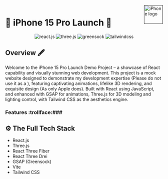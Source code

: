 <a href="">
    <img src="https://th.bing.com/th/id/OIP.SWrf9ShmAkXcqLOeF1dBNwHaE8?rs=1&pid=ImgDetMain" alt="iPhone logo" title="Apple iPhone 15 Pro" align="right" height="60" />
</a>

# :iphone: iPhone 15 Pro Launch :iphone: #

<div align="center">
    <img src="https://img.shields.io/badge/-React_JS-black?style=for-the-badge&logoColor=white&logo=react&color=61DAFB" alt="react.js" />
    <img src="https://img.shields.io/badge/-Three_JS-black?style=for-the-badge&logoColor=white&logo=threedotjs&color=000000" alt="three.js" />
    <img src="https://img.shields.io/badge/-GSAP-black?style=for-the-badge&logoColor=white&logo=greensock&color=88CE02" alt="greensock" />
    <img src="https://img.shields.io/badge/-Tailwind_CSS-black?style=for-the-badge&logoColor=white&logo=tailwindcss&color=06B6D4" alt="tailwindcss" />
  </div>

## Overview :fountain_pen: ##
Welcome to the iPhone 15 Pro Launch Demo Project – a showcase of React capability and visually stunning web development. This project is a mock website designed to demonstrate my development expertise (Please do not use it as a ), featuring captivating animations, lifelike 3D rendering, and exquisite design (As only Apple does). Built with React using JavaScript, and enhanced with GSAP for animations, Three.js for 3D modeling and lighting control, with Tailwind CSS as the aesthetics engine. 

### Features :trollface:###



## <a name="tech-stack">⚙️ The Full Tech Stack</a>

- React.js
- Three.js
- React Three Fiber
- React Three Drei
- GSAP (Greensock)
- Vite
- Tailwind CSS
